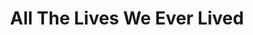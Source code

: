 ---
title: "All The Lives We Ever Lived"
draft: false
slug: "all-the-lives-we-ever-lived"
thumbnail: "illustrations/all-the-lives01.jpg"
mainpage: false
related: true

header: {
	titleimage: "illustrations/project-title_all-the-lives.png"
}

block_project: {
	description: "(description coming soon)",
	work: [ 
		{class: "gallery-col-12", path: "illustrations/all-the-lives.jpg"},
	]
}

---